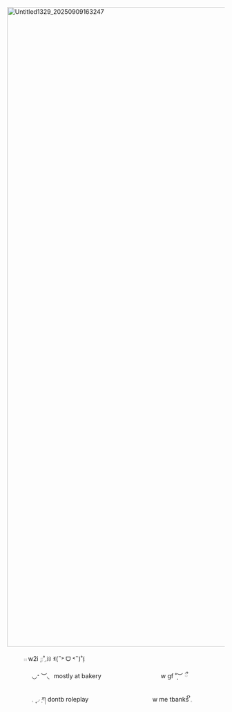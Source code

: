 <img width="2000" height="1482" alt="Untitled1329_20250909163247" src="https://github.com/user-attachments/assets/da71b2a0-2f49-44ac-9554-dc06ffecda06" />

 ⠀‎ ⠀  ⠀𓏼  w2i  ̣̣𓐇˚ִִ𓈒꒱꒱   ꉂ(˵˃ ᗜ ˂˵)˚̣̣꒰
 
 ⠀‎ ⠀ ⠀‎ ⠀ ◡ᐩ ︶◟⠀mostly at bakery
 ⠀‎ ⠀ ⠀‎ ⠀ ⠀‎ ⠀ ⠀‎  ⠀‎ ⠀⠀w gf  ˚̣̣̣︶ ྀ
  ⠀‎ ⠀
 
 ⠀‎ ⠀ ⠀‎ ⠀  𓈒 ۪۪◞݂  ཀ  dontb roleplay
   ⠀‎ ⠀ ⠀‎  ⠀‎ ⠀ ⠀‎ ⠀⠀⠀ ⠀‎ ⠀w me tbanks    ິ𓈒

